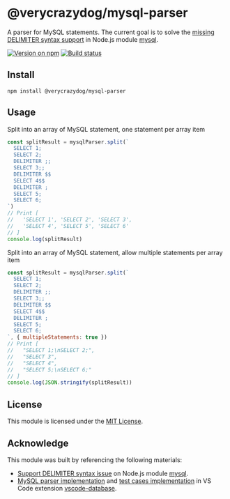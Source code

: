 # @verycrazydog/mysql-parser
A parser for MySQL statements. The current goal is to solve the [missing DELIMITER syntax support][1]
in Node.js module [mysql][mysqljs/mysql].

[![Version on npm]][mysql-parser]
[![Build status]][Build workflow]


## Install
```
npm install @verycrazydog/mysql-parser
```


## Usage
Split into an array of MySQL statement, one statement per array item
```js
const splitResult = mysqlParser.split(`
  SELECT 1;
  SELECT 2;
  DELIMITER ;;
  SELECT 3;;
  DELIMITER $$
  SELECT 4$$
  DELIMITER ;
  SELECT 5;
  SELECT 6;
`)
// Print [
//   'SELECT 1', 'SELECT 2', 'SELECT 3',
//   'SELECT 4', 'SELECT 5', 'SELECT 6'
// ]
console.log(splitResult)
```

Split into an array of MySQL statement, allow multiple statements per array item
```js
const splitResult = mysqlParser.split(`
  SELECT 1;
  SELECT 2;
  DELIMITER ;;
  SELECT 3;;
  DELIMITER $$
  SELECT 4$$
  DELIMITER ;
  SELECT 5;
  SELECT 6;
`, { multipleStatements: true })
// Print [
//   "SELECT 1;\nSELECT 2;",
//   "SELECT 3",
//   "SELECT 4",
//   "SELECT 5;\nSELECT 6;"
// ]
console.log(JSON.stringify(splitResult))
```


## License
This module is licensed under the [MIT License](./LICENSE).


## Acknowledge
This module was built by referencing the following materials:
- [Support DELIMITER syntax issue][1] on Node.js module [mysql][mysqljs/mysql].
- [MySQL parser implementation][2] and [test cases implementation][3] in VS Code extension
  [vscode-database].



[1]: https://github.com/mysqljs/mysql/issues/1683
[2]: https://github.com/Bajdzis/vscode-database/blob/1cbe33bd63330d08c931fc8ef46d199f0c8ae597/src/extension/engine/mysql-pass.ts
[3]: https://github.com/Bajdzis/vscode-database/blob/1cbe33bd63330d08c931fc8ef46d199f0c8ae597/src/extension/engine/mysql.spec.ts
[Build status]: https://img.shields.io/github/workflow/status/VeryCrazyDog/mysql-parser/Node.js%20CI
[Build workflow]: https://github.com/VeryCrazyDog/mysql-parser/actions?query=workflow%3A%22Node.js+CI%22
[mysqljs/mysql]: https://github.com/mysqljs/mysql
[mysql-parser]: https://www.npmjs.com/package/@verycrazydog/mysql-parser
[Version on npm]: https://img.shields.io/npm/v/@verycrazydog/mysql-parser
[vscode-database]: https://github.com/Bajdzis/vscode-database
